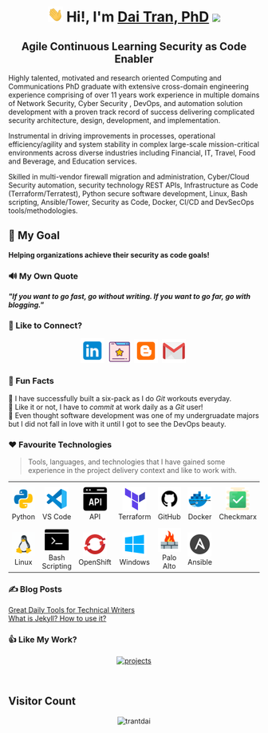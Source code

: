 <h1  align="center"> <img src="https://raw.githubusercontent.com/ABSphreak/ABSphreak/master/gifs/Hi.gif" height="30px"> Hi!, I'm <a href="https://trantdai.github.io/">Dai Tran, PhD</a> <img height="30px" src="https://emojis.slackmojis.com/emojis/images/1531849430/4246/blob-sunglasses.gif?1531849430"></h1>
</h1>
<h2 align="center">Agile Continuous Learning Security as Code Enabler</h2>

Highly talented, motivated and research oriented Computing and Communications PhD graduate with extensive cross-domain engineering experience comprising of over 11 years work experience in multiple domains of Network Security, Cyber Security , DevOps, and automation solution development with a proven track record of success delivering complicated security architecture, design, development, and implementation.

Instrumental in driving improvements in processes, operational efficiency/agility and system stability in complex large-scale mission-critical environments across diverse industries including Financial, IT, Travel, Food and Beverage, and Education services.

Skilled in multi-vendor firewall migration and administration, Cyber/Cloud Security automation, security technology REST APIs, Infrastructure as Code (Terraform/Terratest), Python secure software development, Linux, Bash scripting, Ansible/Tower, Security as Code, Docker, CI/CD and DevSecOps tools/methodologies.

## 🎯 My Goal

**Helping organizations achieve their security as code goals!**

### 🔊 My Own Quote

***"If you want to go fast, go without writing. If you want to go far, go with blogging."***

### 🤝 Like to Connect?

<p align="center">
<a href="https://www.linkedin.com/in/trantdai"><img height="49" src="https://github.com/trantdai/trantdai/blob/main/icons/icons8-linkedin-48.png?raw=true"></a>&nbsp;
<a href="https://trantdai.github.io"><img height="44" src="https://github.com/trantdai/trantdai/blob/main/icons/icons8-website-64.png?raw=true"></a>&nbsp;
<a href="https://trantdai.github.io/blog"><img height="48" src="https://github.com/trantdai/trantdai/blob/main/icons/icons8-blogger-48.png?raw=true"></a>&nbsp;
<a href="spmkeeper@gmail.com"><img height="48" src="https://github.com/trantdai/trantdai/blob/main/icons/icons8-gmail-logo-48.png?raw=true"></a>&nbsp;
</p>

<!-- https://github.com/tarunaroraonline -->

### 🤭 Fun Facts

🤭 I have successfully built a six-pack as I do <i>Git</i> workouts everyday.
<br>
🤭 Like it or not, I have to <i>commit</i> at work daily as a <i>Git</i> user!
<br>
🤭 Even thought software development was one of my undergruadate majors but I did not fall in love with it until I got to see the DevOps beauty.

### ❤️ Favourite Technologies

> Tools, languages, and technologies that I have gained some experience in the project delivery context and like to work with.
<table>
<tr>
    <td align="center" width="96">
      <a href="#trantdai-tech">
        <img src="./icons/icons8-python.gif" width="48" height="48" alt="Python" />
      </a>
      <br>Python
    </td>
    <td align="center" width="96">
      <a href="#trantdai-tech">
        <img src="./icons/icons8-visual-studio-code-2019-48.png" width="48" height="48" alt="VSCode" />
      </a>
      <br>VS Code
    </td>
    <td align="center" width="96">
      <a href="#trantdai-tech">
        <img src="./icons/icons8-api-64.png" width="48" height="48" alt="API" />
      </a>
      <br>API
    </td>
    <td align="center" width="96">
      <a href="#trantdai-tech">
        <img src="./icons/icons8-terraform-48.png" width="48" height="48" alt="Terraform" />
      </a>
      <br>Terraform
    </td>
    <td align="center" width="96">
      <a href="#trantdai-tech">
        <img src="./icons/icons8-github-48.png" width="48" height="48" alt="GitHub" />
      </a>
      <br>GitHub
    </td>
    <td align="center" width="96">
      <a href="#trantdai-tech">
        <img src="./icons/icons8-docker-48.png" width="48" height="48" alt="Docker" />
      </a>
      <br>Docker
    </td>
    <td align="center" width="96">
      <a href="#trantdai-tech">
        <img src="./icons/icons8-checkmark-64.png" width="48" height="48" alt="Checkmarx" />
      </a>
      <br>Checkmarx
    </td>
    <td align="center" width="96">
      <a href="#trantdai-tech">
        <img src="./icons/icons8-amazon-web-services-48.png" width="48" height="48" alt="GitHub" />
      </a>
      <br>AWS
    </td>
    <td align="center" width="96">
      <a href="#trantdai-tech">
        <img src="./icons/icons8-azure-48.png" width="48" height="48" alt="GitHub" />
      </a>
      <br>Azure
    </td>
    <td align="center" width="96">
      <a href="#trantdai-tech">
        <img src="./icons/icons8-security-shield-green-100.png" width="48" height="48" alt="CloudSec" />
      </a>
      <br>CloudSec
    </td>
    <td align="center" width="96">
      <a href="#trantdai-tech">
        <img src="./icons/icons8-jenkins-48.png" width="48" height="48" alt="Jenkins" />
      </a>
      <br>Jenkins
    </td>
    <td align="center" width="96">
      <a href="#trantdai-tech">
        <img src="./icons/icons8-security-shield-green-100.png" width="48" height="48" alt="HashiCorp Vault" />
      </a>
      <br>HC Vault
    </td>
    </tr>
    <tr>
    <td align="center" width="96">
      <a href="#trantdai-tech">
        <img src="./icons/icons8-linux.gif" width="48" height="48" alt="Linux" />
      </a>
      <br>Linux
    </td>
    <td align="center" width="96">
      <a href="#trantdai-tech">
        <img src="./icons/icons8-console-50.png" width="48" height="48" alt="Bash Scripting" />
      </a>
      <br>Bash Scripting
    </td>
    <td align="center" width="96">
      <a href="#trantdai-tech">
        <img src="./icons/icons8-openshift-48.png" width="48" height="48" alt="OpenShift" />
      </a>
      <br>OpenShift
    </td>
    <td align="center" width="96">
      <a href="#trantdai-tech">
        <img src="./icons/icons8-windows-10-48.png" width="48" height="48" alt="Windows" />
      </a>
      <br>Windows
    </td>
    <td align="center" width="96">
      <a href="#trantdai-tech">
        <img src="./icons/icons8-firewall-48.png" width="48" height="48" alt="Palo Alto" />
      </a>
      <br>Palo Alto
    </td>
    <td align="center" width="96">
      <a href="#trantdai-tech">
        <img src="./icons/icons8-ansible-48.png" width="48" height="48" alt="Ansible" />
      </a>
      <br>Ansible
    </td>
</tr>
</table>
<!-- <img src = './icons/icons8-python.gif' width='48' alt="Python"/> -->
<!-- https://github.com/MacroPower/MacroPower -->

### ✍️ Blog Posts

[Great Daily Tools for Technical Writers](https://trantdai.github.io/blog/what-is-jekyll-how-to-use-it)<br>
[What is Jekyll? How to use it?](https://trantdai.github.io/blog/what-is-jekyll-how-to-use-it)

### 👍 Like My Work?

<p align="center"><a href="https://trantdai.github.io/project"> <img align="center" src="https://cdn.buymeacoffee.com/buttons/v2/default-yellow.png" height="50" width="210" alt="projects" /></a></p><br>

## Visitor Count
<p align="center">
<img align="center" src="https://komarev.com/ghpvc/?username=trantdai&label=Profile%20views&color=0e75b6&style=for-the-badge" alt="trantdai" /> </p>
<!--
**trantdai/trantdai** is a ✨ _special_ ✨ repository because its `README.md` (this file) appears on your GitHub profile.

Here are some ideas to get you started:

- 🔭 I’m currently working on ...
- 🌱 I’m currently learning ...
- 👯 I’m looking to collaborate on ...
- 🤔 I’m looking for help with ...
- 💬 Ask me about ...
- 📫 How to reach me: ...
- 😄 Pronouns: ...
- ⚡ Fun fact: ...

https://github.com/Defcon27/Defcon27/edit/master/README.md
https://github.com/MacroPower/MacroPower
-->
